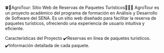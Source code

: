 🍀🌿AgroTour: Sitio Web de Reservas de Paquetes Turísticos👨🏻‍🌾
AgroTour es un proyecto académico del programa de formación en Análisis y Desarrollo de Software del SENA. Es un sitio web diseñado para facilitar la reserva de paquetes turísticos, ofreciendo una experiencia de usuario intuitiva y eficiente.

Características del Proyecto
✔️Reservas en línea de paquetes turísticos.
✔️Información detallada de cada paquete.
